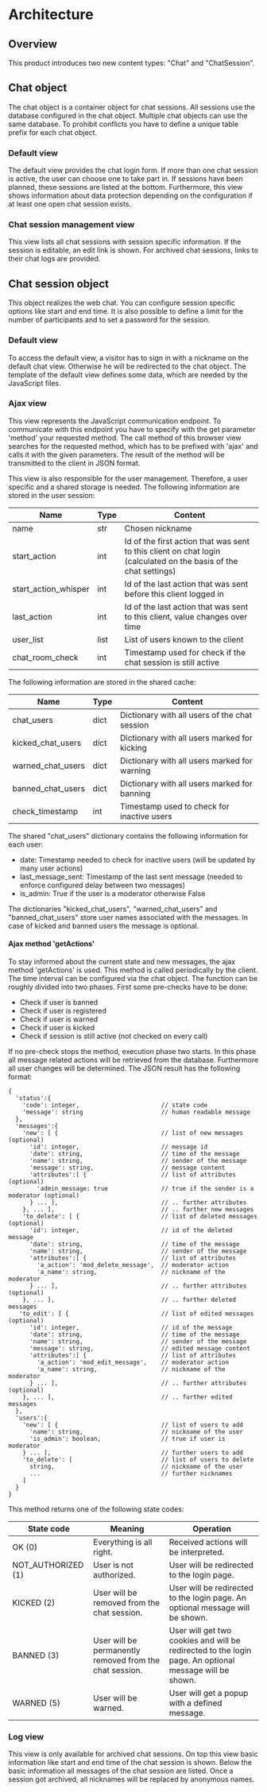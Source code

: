 # Architecture

## Overview
This product introduces two new content types: "Chat" and "ChatSession".

## Chat object
The chat object is a container object for chat sessions. All sessions use the database configured in the chat object. Multiple chat objects can use the same database. To prohibit conflicts you have to define a unique table prefix for each chat object.

### Default view
The default view provides the chat login form. If more than one chat session is active, the user can choose one to take part in. If sessions have been planned, these sessions are listed at the bottom. Furthermore, this view shows information about data protection depending on the configuration if at least one open chat session exists.

### Chat session management view
This view lists all chat sessions with session specific information. If the session is editable, an edit link is shown. For archived chat sessions, links to their chat logs are provided.

## Chat session object
This object realizes the web chat. You can configure session specific options like start and end time. It is also possible to define a limit for the number of participants and to set a password for the session.

### Default view
To access the default view, a visitor has to sign in with a nickname on the default chat view. Otherwise he will be redirected to the chat object. The template of the default view defines some data, which are needed by the JavaScript files.

### Ajax view
This view represents the JavaScript communication endpoint. To communicate with this endpoint you have to specify with the get parameter 'method' your requested method. The call method of this browser view searches for the requested method, which has to be prefixed with 'ajax' and calls it with the given parameters. The result of the method will be transmitted to the client in JSON format.

This view is also responsible for the user management. Therefore, a user specific and a shared storage is needed.
The following information are stored in the user session:

Name                   | Type   | Content
---------------------- | ------ | ---------------------------------------------------------------------------
name                   | str    | Chosen nickname
start_action           | int    | Id of the first action that was sent to this client on chat login (calculated on the basis of the chat settings)
start_action_whisper   | int    | Id of the last action that was sent before this client logged in
last_action            | int    | Id of the last action that was sent to this client, value changes over time
user_list              | list   | List of users known to the client
chat_room_check        | int    | Timestamp used for check if the chat session is still active

The following information are stored in the shared cache:

Name                 | Type   | Content
-------------------- | ------ | ---------------------------------------------------------------------------------------------------------------------------------------------------------------------------
chat_users           | dict   | Dictionary with all users of the chat session
kicked_chat_users    | dict   | Dictionary with all users marked for kicking
warned_chat_users    | dict   | Dictionary with all users marked for warning
banned_chat_users    | dict   | Dictionary with all users marked for banning
check_timestamp      | int    | Timestamp used to check for inactive users

The shared "chat_users" dictionary contains the following information for each user:
*  date: Timestamp needed to check for inactive users (will be updated by many user actions)
*  last_message_sent: Timestamp of the last sent message (needed to enforce configured delay between two messages)
*  is_admin: True if the user is a moderator otherwise False

The dictionaries "kicked_chat_users", "warned_chat_users" and "banned_chat_users" store user names associated with the messages. In case of kicked and banned users the message is optional.

#### Ajax method 'getActions'
To stay informed about the current state and new messages, the ajax method 'getActions' is used. This method is called periodically by the client. The time interval can be configured via the chat object.
The function can be roughly divided into two phases. First some pre-checks have to be done:
*  Check if user is banned
*  Check if user is registered
*  Check if user is warned
*  Check if user is kicked
*  Check if session is still active (not checked on every call)

If no pre-check stops the method, execution phase two starts. In this phase all message related actions will be retrieved from the database. Furthermore all user changes will be determined. The JSON result has the following format:

    {
      'status':{
        'code': integer,                       // state code
        'message': string                      // human readable message
      },
      'messages':{
        'new': [ {                             // list of new messages (optional)
          'id': integer,                       // message id
          'date': string,                      // time of the message
          'name': string,                      // sender of the message
          'message': string,                   // message content
          'attributes':[ {                     // list of attributes (optional)
            'admin_message: true               // true if the sender is a moderator (optional)
          } ... ],                             // .. further attributes
        }, ... ],                              // .. further new messages
        'to_delete': [ {                       // list of deleted messages (optional)
          'id': integer,                       // id of the deleted message
          'date': string,                      // time of the message
          'name': string,                      // sender of the message
          'attributes':[ {                     // list of attributes
            'a_action': 'mod_delete_message',  // moderator action
            'a_name': string,                  // nickname of the moderator
          } ... ],                             // .. further attributes (optional)
        }, ... ],                              // .. further deleted messages
       'to_edit': [ {                          // list of edited messages (optional)
          'id': integer,                       // id of the message
          'date': string,                      // time of the message
          'name': string,                      // sender of the message
          'message': string,                   // edited message content
          'attributes':[ {                     // list of attributes
            'a_action': 'mod_edit_message',    // moderator action
            'a_name': string,                  // nickname of the moderator
          } ... ],                             // .. further attributes (optional)
        }, ... ],                              // .. further edited messages
      },
      'users':{
        'new': [ {                             // list of users to add
          'name': string,                      // nickname of the user
          'is_admin': boolean,                 // true if user is moderator
        } ... ],                               // further users to add
        'to_delete': [                         // list of users to delete
          string,                              // nickname of the user
          ...                                  // further nicknames
        ]
      }
    }

This method returns one of the following state codes:

State code         | Meaning                                                     | Operation
------------------ | ----------------------------------------------------------- | -----------------------------------------------------------------------------------------------
OK (0)             | Everything is all right.                                    | Received actions will be interpreted.
NOT_AUTHORIZED (1) | User is not authorized.                                     | User will be redirected to the login page.
KICKED (2)         | User will be removed from the chat session.                 | User will be redirected to the login page. An optional message will be shown.
BANNED (3)         | User will be permanently removed from the chat session.     | User will get two cookies and will be redirected to the login page. An optional message will be shown.
WARNED (5)         | User will be warned.                                        | User will get a popup with a defined message.

### Log view
This view is only available for archived chat sessions. On top this view basic information like start and end time of the chat session is shown. Below the basic information all messages of the chat session are listed. Once a session got archived, all nicknames will be replaced by anonymous names.
